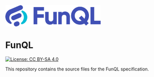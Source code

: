 <img alt="FunQL logo" src="https://raw.githubusercontent.com/funql/funql-docs/main/assets/logo.png" width="300"/>

# FunQL

[![License: CC BY-SA 4.0](https://img.shields.io/badge/license-CC%20BY--SA%204.0-orange.svg)](https://github.com/funql/funql-docs/blob/main/LICENSE)

This repository contains the source files for the FunQL specification.